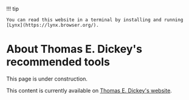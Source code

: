 !!! tip

    You can read this website in a terminal by installing and running [Lynx](https://lynx.browser.org/).

<!--- issue ?? --->

# About Thomas E. Dickey's recommended tools

This page is under construction.

This content is currently available on [Thomas E. Dickey's website](https://invisible-island.net/personal/lint-tools.html).
